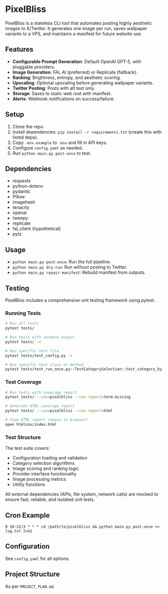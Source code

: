 # PixelBliss

PixelBliss is a stateless CLI tool that automates posting highly aesthetic images to X/Twitter. It generates one image per run, saves wallpaper variants to a VPS, and maintains a manifest for future website use.

## Features

- **Configurable Prompt Generation**: Default OpenAI GPT-5, with pluggable providers.
- **Image Generation**: FAL AI (preferred) or Replicate (fallback).
- **Ranking**: Brightness, entropy, and aesthetic scoring.
- **Upscaling**: Optional upscaling before generating wallpaper variants.
- **Twitter Posting**: Posts with alt text only.
- **Storage**: Saves to static web root with manifest.
- **Alerts**: Webhook notifications on success/failure.

## Setup

1. Clone the repo.
2. Install dependencies: `pip install -r requirements.txt` (create this with listed deps).
3. Copy `.env.example` to `.env` and fill in API keys.
4. Configure `config.yaml` as needed.
5. Run `python main.py post-once` to test.

## Dependencies

- requests
- python-dotenv
- pydantic
- Pillow
- imagehash
- tenacity
- openai
- tweepy
- replicate
- fal_client (hypothetical)
- pytz

## Usage

- `python main.py post-once`: Run the full pipeline.
- `python main.py dry-run`: Run without posting to Twitter.
- `python main.py repair-manifest`: Rebuild manifest from outputs.

## Testing

PixelBliss includes a comprehensive unit testing framework using pytest.

### Running Tests

```bash
# Run all tests
pytest tests/

# Run tests with verbose output
pytest tests/ -v

# Run specific test file
pytest tests/test_config.py -v

# Run specific test class or method
pytest tests/test_run_once.py::TestCategorySelection::test_category_by_time_basic -v
```

### Test Coverage

```bash
# Run tests with coverage report
pytest tests/ --cov=pixelbliss --cov-report=term-missing

# Generate HTML coverage report
pytest tests/ --cov=pixelbliss --cov-report=html

# View HTML report (opens in browser)
open htmlcov/index.html
```

### Test Structure

The test suite covers:
- Configuration loading and validation
- Category selection algorithms
- Image scoring and ranking logic
- Provider interface functionality
- Image processing metrics
- Utility functions

All external dependencies (APIs, file system, network calls) are mocked to ensure fast, reliable, and isolated unit tests.

## Cron Example

```
0 10-22/3 * * * cd /path/to/pixelbliss && python main.py post-once >> log.txt 2>&1
```

## Configuration

See `config.yaml` for all options.

## Project Structure

As per `PROJECT_PLAN.md`.
